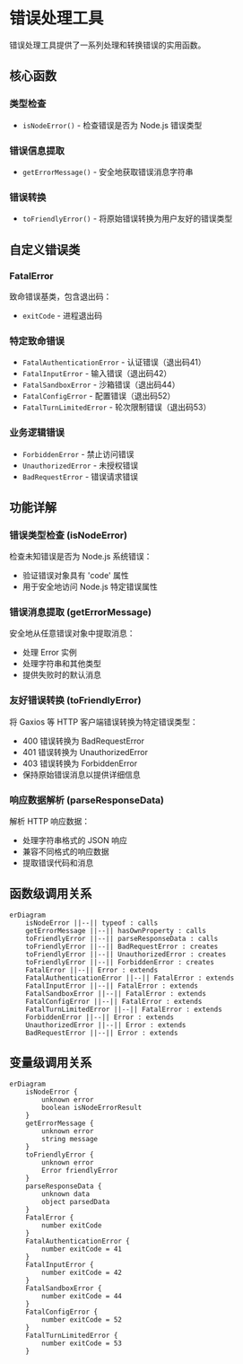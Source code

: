 # 错误处理工具

错误处理工具提供了一系列处理和转换错误的实用函数。

## 核心函数

### 类型检查
- `isNodeError()` - 检查错误是否为 Node.js 错误类型

### 错误信息提取
- `getErrorMessage()` - 安全地获取错误消息字符串

### 错误转换
- `toFriendlyError()` - 将原始错误转换为用户友好的错误类型

## 自定义错误类

### FatalError
致命错误基类，包含退出码：
- `exitCode` - 进程退出码

### 特定致命错误
- `FatalAuthenticationError` - 认证错误（退出码41）
- `FatalInputError` - 输入错误（退出码42）
- `FatalSandboxError` - 沙箱错误（退出码44）
- `FatalConfigError` - 配置错误（退出码52）
- `FatalTurnLimitedError` - 轮次限制错误（退出码53）

### 业务逻辑错误
- `ForbiddenError` - 禁止访问错误
- `UnauthorizedError` - 未授权错误
- `BadRequestError` - 错误请求错误

## 功能详解

### 错误类型检查 (isNodeError)
检查未知错误是否为 Node.js 系统错误：
- 验证错误对象具有 'code' 属性
- 用于安全地访问 Node.js 特定错误属性

### 错误消息提取 (getErrorMessage)
安全地从任意错误对象中提取消息：
- 处理 Error 实例
- 处理字符串和其他类型
- 提供失败时的默认消息

### 友好错误转换 (toFriendlyError)
将 Gaxios 等 HTTP 客户端错误转换为特定错误类型：
- 400 错误转换为 BadRequestError
- 401 错误转换为 UnauthorizedError
- 403 错误转换为 ForbiddenError
- 保持原始错误消息以提供详细信息

### 响应数据解析 (parseResponseData)
解析 HTTP 响应数据：
- 处理字符串格式的 JSON 响应
- 兼容不同格式的响应数据
- 提取错误代码和消息

## 函数级调用关系

```mermaid
erDiagram
    isNodeError ||--|| typeof : calls
    getErrorMessage ||--|| hasOwnProperty : calls
    toFriendlyError ||--|| parseResponseData : calls
    toFriendlyError ||--|| BadRequestError : creates
    toFriendlyError ||--|| UnauthorizedError : creates
    toFriendlyError ||--|| ForbiddenError : creates
    FatalError ||--|| Error : extends
    FatalAuthenticationError ||--|| FatalError : extends
    FatalInputError ||--|| FatalError : extends
    FatalSandboxError ||--|| FatalError : extends
    FatalConfigError ||--|| FatalError : extends
    FatalTurnLimitedError ||--|| FatalError : extends
    ForbiddenError ||--|| Error : extends
    UnauthorizedError ||--|| Error : extends
    BadRequestError ||--|| Error : extends
```

## 变量级调用关系

```mermaid
erDiagram
    isNodeError {
        unknown error
        boolean isNodeErrorResult
    }
    getErrorMessage {
        unknown error
        string message
    }
    toFriendlyError {
        unknown error
        Error friendlyError
    }
    parseResponseData {
        unknown data
        object parsedData
    }
    FatalError {
        number exitCode
    }
    FatalAuthenticationError {
        number exitCode = 41
    }
    FatalInputError {
        number exitCode = 42
    }
    FatalSandboxError {
        number exitCode = 44
    }
    FatalConfigError {
        number exitCode = 52
    }
    FatalTurnLimitedError {
        number exitCode = 53
    }
```
